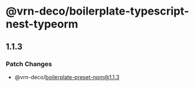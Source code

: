# @vrn-deco/boilerplate-typescript-nest-typeorm

## 1.1.3

### Patch Changes

- @vrn-deco/boilerplate-preset-npm@1.1.3
